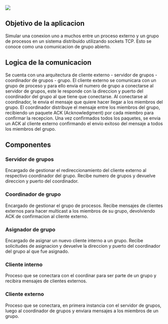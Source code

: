 ![](https://res.cloudinary.com/dkjkgri6x/image/upload/v1725223376/Screenshot_2024-09-01_at_5.42.15_PM_zewua1.png)

## Objetivo de la aplicacion
Simular una conexion uno a muchos entre un proceso externo y un grupo de procesos en un sistema distribuido utilizando sockets TCP. Esto se conoce como una comunicacion de grupo abierto.

## Logica de la comunicacion
Se cuenta con una arquitectura de cliente externo - servidor de grupos - coordinador de grupos - grupo. El cliente externo se comunicara con un grupo de proceso y para ello envia el numero de grupo a conectarse al servidor de grupos, este le responde con la direccion y puerto del coordinador del grupo al que tiene que conectarse. Al conectarse al coordinador, le envia el mensaje que quiere hacer llegar a los miembros del grupo. El coordinador distribuye el mensaje entre los miembros del grupo, recibiendo un paquete ACK (Acknowledgment) por cada miembro para confirmar la recepcion. Una vez confirmados todos los paquetes, se envia un ACK al cliente externo confirmando el envio exitoso del mensaje a todos los miembros del grupo.

## Componentes

### Servidor de grupos
Encargado de gestionar el redireccionamiento del cliente externo al respectivo coordinador del grupo. Recibe numero de grupos y devuelve direccion y puerto del coordinador.

### Coordinador de grupo
Encargado de gestionar el grupo de procesos. Recibe mensajes de clientes externos para hacer multicast a los miembros de su grupo, devolviendo ACK de confirmacion al cliente externo.

### Asignador de grupo
Encargado de asignar un nuevo cliente interno a un grupo. Recibe solicitudes de asignacion y devuelve la direccion y puerto del coordinador del grupo al que fue asignado.

### Cliente interno
Proceso que se conectara con el coordinar para ser parte de un grupo y recibira mensajes de clientes externos.

### Cliente externo
Proceso que se conectara, en primera instancia con el servidor de grupos, luego al coordinador de grupos y enviara mensajes a los miembros de un grupo.
